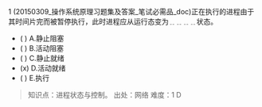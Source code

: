 1
(20150309_操作系统原理习题集及答案_笔试必需品_doc)正在执行的进程由于其时间片完而被暂停执行，此时进程应从运行态变为﹎﹎﹎﹎状态。
- ( ) A.静止阻塞 
- ( ) B.活动阻塞 
- ( ) C.静止就绪 
- (x) D.活动就绪 
- ( ) E.执行

> 知识点：进程状态与控制。
> 出处：网络
> 难度：1
> D
